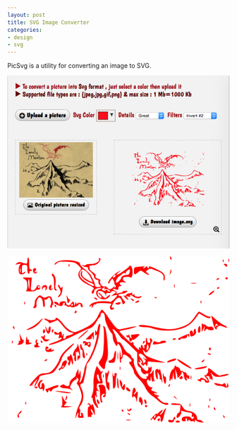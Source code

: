 ```yaml
---
layout: post
title: SVG Image Converter
categories:
- design
- svg
---
```


PicSvg is a utility for converting an image to SVG.

![PicSVG Interface](/images/posts/picsvg.png)

![The Lonely Mountain](/images/posts/lonely-mountain.svg)